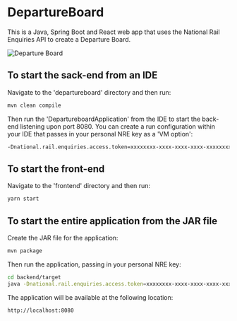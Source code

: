 # DepartureBoard
This is a Java, Spring Boot and React web app that uses the National Rail Enquiries API to create a Departure Board.

![Departure Board](https://www.dropbox.com/s/9wgl4m74gpa689j/departureboard.png?dl=1 "Departure Board")

## To start the sack-end from an IDE
Navigate to the 'departureboard' directory and then run:
```bash
mvn clean compile
```
Then run the 'DepartureboardApplication' from the IDE to start the back-end listening upon port 8080.
You can create a run configuration within your IDE that passes in your personal NRE key as a 'VM option':
```bash
-Dnational.rail.enquiries.access.token=xxxxxxxx-xxxx-xxxx-xxxx-xxxxxxxxxxxx
```

## To start the front-end
Navigate to the 'frontend' directory and then run:
```bash
yarn start
```

## To start the entire application from the JAR file
Create the JAR file for the application:
```bash
mvn package
```
Then run the application, passing in your personal NRE key:
```bash
cd backend/target
java -Dnational.rail.enquiries.access.token=xxxxxxxx-xxxx-xxxx-xxxx-xxxxxxxxxxxx -jar backend-0.0.1-SNAPSHOT.jar
```
The application will be available at the following location:
```http request
http://localhost:8080
```

